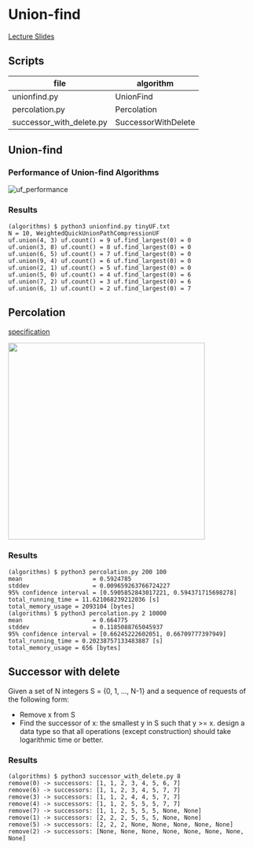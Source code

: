 # Union-find
[Lecture Slides](https://www.coursera.org/learn/algorithms-part1/supplement/bcelg/lecture-slides)

## Scripts
|file|algorithm|
|---|---|
|unionfind.py|UnionFind|
|percolation.py|Percolation|
|successor_with_delete.py|SuccessorWithDelete|

## Union-find

### Performance of Union-find Algorithms
![uf_performance](https://user-images.githubusercontent.com/19323409/219846472-6e943997-08aa-431b-8324-b9dd45d927ba.png)

### Results
```shell-session
(algorithms) $ python3 unionfind.py tinyUF.txt 
N = 10, WeightedQuickUnionPathCompressionUF
uf.union(4, 3) uf.count() = 9 uf.find_largest(0) = 0
uf.union(3, 8) uf.count() = 8 uf.find_largest(0) = 0
uf.union(6, 5) uf.count() = 7 uf.find_largest(0) = 0
uf.union(9, 4) uf.count() = 6 uf.find_largest(0) = 0
uf.union(2, 1) uf.count() = 5 uf.find_largest(0) = 0
uf.union(5, 0) uf.count() = 4 uf.find_largest(0) = 6
uf.union(7, 2) uf.count() = 3 uf.find_largest(0) = 6
uf.union(6, 1) uf.count() = 2 uf.find_largest(0) = 7
```

## Percolation
[specification](https://coursera.cs.princeton.edu/algs4/assignments/percolation/specification.php)

<img src=https://coursera.cs.princeton.edu/algs4/assignments/percolation/percolates-yes.png width=400>

### Results
```shell-session
(algorithms) $ python3 percolation.py 200 100
mean                    = 0.5924785
stddev                  = 0.009659263766724227
95% confidence interval = [0.5905852843017221, 0.594371715698278]
total_running_time = 11.621068239212036 [s]
total_memory_usage = 2093104 [bytes]
(algorithms) $ python3 percolation.py 2 10000
mean                    = 0.664775
stddev                  = 0.1185088765045937
95% confidence interval = [0.66245222602051, 0.66709777397949]
total_running_time = 0.20238757133483887 [s]
total_memory_usage = 656 [bytes]
```

## Successor with delete
Given a set of N integers S = {0, 1, ..., N-1}
and a sequence of requests of the following form:
 - Remove x from S
 - Find the successor of x: the smallest y in S such that y >= x.
design a data type so that all operations (except construction) should take
logarithmic time or better.

### Results
```shell-session
(algorithms) $ python3 successor_with_delete.py 8
remove(0) -> successors: [1, 1, 2, 3, 4, 5, 6, 7]
remove(6) -> successors: [1, 1, 2, 3, 4, 5, 7, 7]
remove(3) -> successors: [1, 1, 2, 4, 4, 5, 7, 7]
remove(4) -> successors: [1, 1, 2, 5, 5, 5, 7, 7]
remove(7) -> successors: [1, 1, 2, 5, 5, 5, None, None]
remove(1) -> successors: [2, 2, 2, 5, 5, 5, None, None]
remove(5) -> successors: [2, 2, 2, None, None, None, None, None]
remove(2) -> successors: [None, None, None, None, None, None, None, None]
```
